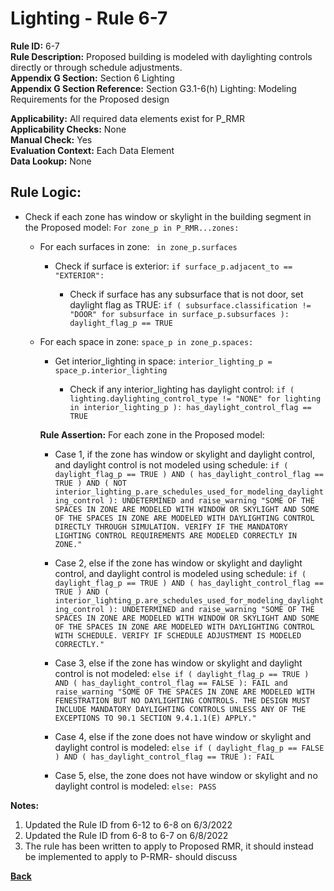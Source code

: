 
# Lighting - Rule 6-7

**Rule ID:** 6-7  
**Rule Description:** Proposed building is modeled with daylighting controls directly or through schedule adjustments.  
**Appendix G Section:** Section 6 Lighting  
**Appendix G Section Reference:** Section G3.1-6(h) Lighting: Modeling Requirements for the Proposed design  

**Applicability:** All required data elements exist for P_RMR  
**Applicability Checks:** None  
**Manual Check:** Yes  
**Evaluation Context:** Each Data Element  
**Data Lookup:** None  
## Rule Logic:

- Check if each zone has window or skylight in the building segment in the Proposed model: `For zone_p in P_RMR...zones:`

  - For each surfaces in zone: ` in zone_p.surfaces`

    - Check if surface is exterior: `if surface_p.adjacent_to == "EXTERIOR":`

      - Check if surface has any subsurface that is not door, set daylight flag as TRUE: `if ( subsurface.classification != "DOOR" for subsurface in surface_p.subsurfaces ): daylight_flag_p == TRUE`

  - For each space in zone: `space_p in zone_p.spaces:`

    - Get interior_lighting in space: `interior_lighting_p = space_p.interior_lighting`

      - Check if any interior_lighting has daylight control: `if ( lighting.daylighting_control_type != "NONE" for lighting in interior_lighting_p ): has_daylight_control_flag == TRUE`

    **Rule Assertion:** For each zone in the Proposed model:

    - Case 1, if the zone has window or skylight and daylight control, and daylight control is not modeled using schedule: `if ( daylight_flag_p == TRUE ) AND ( has_daylight_control_flag == TRUE ) AND ( NOT interior_lighting_p.are_schedules_used_for_modeling_daylighting_control ): UNDETERMINED and raise_warning "SOME OF THE SPACES IN ZONE ARE MODELED WITH WINDOW OR SKYLIGHT AND SOME OF THE SPACES IN ZONE ARE MODELED WITH DAYLIGHTING CONTROL DIRECTLY THROUGH SIMULATION. VERIFY IF THE MANDATORY LIGHTING CONTROL REQUIREMENTS ARE MODELED CORRECTLY IN ZONE."`

    - Case 2, else if the zone has window or skylight and daylight control, and daylight control is modeled using schedule: `if ( daylight_flag_p == TRUE ) AND ( has_daylight_control_flag == TRUE ) AND ( interior_lighting_p.are_schedules_used_for_modeling_daylighting_control ): UNDETERMINED and raise_warning "SOME OF THE SPACES IN ZONE ARE MODELED WITH WINDOW OR SKYLIGHT AND SOME OF THE SPACES IN ZONE ARE MODELED WITH DAYLIGHTING CONTROL WITH SCHEDULE. VERIFY IF SCHEDULE ADJUSTMENT IS MODELED CORRECTLY."`

    - Case 3, else if the zone has window or skylight and daylight control is not modeled:  `else if ( daylight_flag_p == TRUE ) AND ( has_daylight_control_flag == FALSE ): FAIL and raise_warning "SOME OF THE SPACES IN ZONE ARE MODELED WITH FENESTRATION BUT NO DAYLIGHTING CONTROLS. THE DESIGN MUST INCLUDE MANDATORY DAYLIGHTING CONTROLS UNLESS ANY OF THE EXCEPTIONS TO 90.1 SECTION 9.4.1.1(E) APPLY."`

    - Case 4, else if the zone does not have window or skylight and daylight control is modeled: `else if ( daylight_flag_p == FALSE ) AND ( has_daylight_control_flag == TRUE ): FAIL`

    - Case 5, else, the zone does not have window or skylight and no daylight control is modeled: `else: PASS`

**Notes:**
  1. Updated the Rule ID from 6-12 to 6-8 on 6/3/2022
  2. Updated the Rule ID from 6-8 to 6-7 on 6/8/2022
  3. The rule has been written to apply to Proposed RMR, it should instead be implemented to apply to P-RMR- should discuss


**[Back](../_toc.md)**
